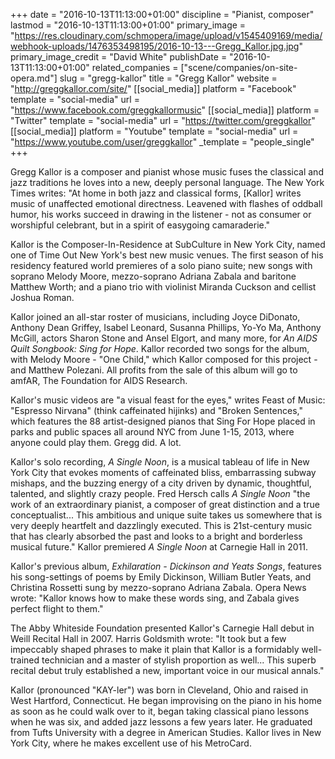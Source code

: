 +++
date = "2016-10-13T11:13:00+01:00"
discipline = "Pianist, composer"
lastmod = "2016-10-13T11:13:00+01:00"
primary_image = "https://res.cloudinary.com/schmopera/image/upload/v1545409169/media/webhook-uploads/1476353498195/2016-10-13---Gregg_Kallor.jpg.jpg"
primary_image_credit = "David White"
publishDate = "2016-10-13T11:13:00+01:00"
related_companies = ["scene/companies/on-site-opera.md"]
slug = "gregg-kallor"
title = "Gregg Kallor"
website = "http://greggkallor.com/site/"
[[social_media]]
platform = "Facebook"
template = "social-media"
url = "https://www.facebook.com/greggkallormusic"
[[social_media]]
platform = "Twitter"
template = "social-media"
url = "https://twitter.com/greggkallor"
[[social_media]]
platform = "Youtube"
template = "social-media"
url = "https://www.youtube.com/user/greggkallor"
_template = "people_single"
+++

Gregg Kallor is a composer and pianist whose music fuses the classical and jazz traditions he loves into a new, deeply personal language. The New York Times writes: "At home in both jazz and classical forms, [Kallor] writes music of unaffected emotional directness. Leavened with flashes of oddball humor, his works succeed in drawing in the listener - not as consumer or worshipful celebrant, but in a spirit of easygoing camaraderie."

Kallor is the Composer-In-Residence at SubCulture in New York City, named one of Time Out New York's best new music venues. The first season of his residency featured world premieres of a solo piano suite; new songs with soprano Melody Moore, mezzo-soprano Adriana Zabala and baritone Matthew Worth; and a piano trio with violinist Miranda Cuckson and cellist Joshua Roman.

Kallor joined an all-star roster of musicians, including Joyce DiDonato, Anthony Dean Griffey, Isabel Leonard, Susanna Phillips, Yo-Yo Ma, Anthony McGill, actors Sharon Stone and Ansel Elgort, and many more, for *An AIDS Quilt Songbook: Sing for Hope*. Kallor recorded two songs for the album, with Melody Moore - "One Child," which Kallor composed for this project - and Matthew Polezani. All profits from the sale of this album will go to amfAR, The Foundation for AIDS Research.

Kallor's music videos are "a visual feast for the eyes," writes Feast of Music: "Espresso Nirvana" (think caffeinated hijinks) and "Broken Sentences," which features the 88 artist-designed pianos that Sing For Hope placed in parks and public spaces all around NYC from June 1-15, 2013, where anyone could play them. Gregg did. A lot.

Kallor's solo recording, *A Single Noon*, is a musical tableau of life in New York City that evokes moments of caffeinated bliss, embarrassing subway mishaps, and the buzzing energy of a city driven by dynamic, thoughtful, talented, and slightly crazy people. Fred Hersch calls *A Single Noon* "the work of an extraordinary pianist, a composer of great distinction and a true conceptualist... This ambitious and unique suite takes us somewhere that is very deeply heartfelt and dazzlingly executed. This is 21st-century music that has clearly absorbed the past and looks to a bright and borderless musical future." Kallor premiered *A Single Noon* at Carnegie Hall in 2011.

Kallor's previous album, *Exhilaration - Dickinson and Yeats Songs*, features his song-settings of poems by Emily Dickinson, William Butler Yeats, and Christina Rossetti sung by mezzo-soprano Adriana Zabala. Opera News wrote: "Kallor knows how to make these words sing, and Zabala gives perfect flight to them."

The Abby Whiteside Foundation presented Kallor's Carnegie Hall debut in Weill Recital Hall in 2007. Harris Goldsmith wrote: "It took but a few impeccably shaped phrases to make it plain that Kallor is a formidably well-trained technician and a master of stylish proportion as well... This superb recital debut truly established a new, important voice in our musical annals."

Kallor (pronounced "KAY-ler") was born in Cleveland, Ohio and raised in West Hartford, Connecticut. He began improvising on the piano in his home as soon as he could walk over to it, began taking classical piano lessons when he was six, and added jazz lessons a few years later. He graduated from Tufts University with a degree in American Studies. Kallor lives in New York City, where he makes excellent use of his MetroCard.
